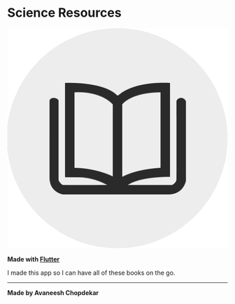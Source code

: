 # Science Resources

![Sci Res Logo](https://github.com/Avaneesh-Chopdekar/sci-res-web/raw/main/logo.png)

**Made with [Flutter](https://flutter.dev/)**

I made this app so I can have all of these books on the go.

---

**Made by Avaneesh Chopdekar**
